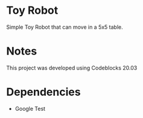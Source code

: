 # Toy Robot
Simple Toy Robot that can move in a 5x5 table.

# Notes
This project was developed using Codeblocks 20.03

# Dependencies
- Google Test
